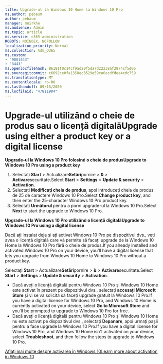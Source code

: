 ```yaml
---
title: Upgrade-ul la Windows 10 Home la Windows 10 Pro
ms.author: pebaum
author: pebaum
manager: mnirkhe
ms.audience: Admin
ms.topic: article
ms.service: o365-administration
ROBOTS: NOINDEX, NOFOLLOW
localization_priority: Normal
ms.collection: Adm_O365
ms.custom:
- "9001443"
- "3443"
ms.openlocfilehash: 86181f0c14cf9ad20f5da7d22238af2974cf5d06
ms.sourcegitcommit: c6692ce0fa1358ec3529e59ca0ecdfdea4cdc759
ms.translationtype: MT
ms.contentlocale: ro-RO
ms.lasthandoff: 09/15/2020
ms.locfileid: "47811904"
---
```

# <a name="upgrade-using-either-a-product-key-or-a-digital-license"></a><span data-ttu-id="e9993-102">Upgrade-ul utilizând o cheie de produs sau o licență digitală</span><span class="sxs-lookup"><span data-stu-id="e9993-102">Upgrade using either a product key or a digital license</span></span>

<span data-ttu-id="e9993-103">**Upgrade-ul la Windows 10 Pro folosind o cheie de produs**</span><span class="sxs-lookup"><span data-stu-id="e9993-103">**Upgrade to Windows 10 Pro using a product key**</span></span>

1. <span data-ttu-id="e9993-104">Selectați **Start**  >  Actualizare**Setări**pornire  >  **&**  >  **Activare**securitate.</span><span class="sxs-lookup"><span data-stu-id="e9993-104">Select **Start** > **Settings** > **Update & security** > **Activation**.</span></span>
2. <span data-ttu-id="e9993-105">Selectați **Modificați cheia de produs**, apoi introduceți cheia de produs de 25 de caractere Windows 10 Pro.</span><span class="sxs-lookup"><span data-stu-id="e9993-105">Select **Change product key**, and then enter the 25-character Windows 10 Pro product key.</span></span>
3. <span data-ttu-id="e9993-106">Selectați **Următorul** pentru a porni upgrade-ul la Windows 10 Pro.</span><span class="sxs-lookup"><span data-stu-id="e9993-106">Select **Next** to start the upgrade to Windows 10 Pro.</span></span>

<span data-ttu-id="e9993-107">**Upgrade-ul la Windows 10 Pro utilizând o licență digitală**</span><span class="sxs-lookup"><span data-stu-id="e9993-107">**Upgrade to Windows 10 Pro using a digital license**</span></span>

<span data-ttu-id="e9993-108">Dacă ați instalat deja și ați activat Windows 10 Pro pe dispozitivul dvs., veți avea o licență digitală care vă permite să faceți upgrade de la Windows 10 Home la Windows 10 Pro fără o cheie de produs.</span><span class="sxs-lookup"><span data-stu-id="e9993-108">If you already installed and activated Windows 10 Pro on your device, you’ll have a digital license that lets you upgrade from Windows 10 Home to Windows 10 Pro without a product key.</span></span>

<span data-ttu-id="e9993-109">Selectați **Start**  >  Actualizare**Setări**pornire  >  **&**  >  **Activare**securitate.</span><span class="sxs-lookup"><span data-stu-id="e9993-109">Select **Start** > **Settings** > **Update & security** > **Activation**.</span></span>

- <span data-ttu-id="e9993-110">Dacă aveți o licență digitală pentru Windows 10 Pro și Windows 10 Home este activat în prezent pe dispozitivul dvs., selectați **accesați Microsoft Store** și vi se va solicita să faceți upgrade gratuit la Windows 10 Pro.</span><span class="sxs-lookup"><span data-stu-id="e9993-110">If you have a digital license for Windows 10 Pro, and Windows 10 Home is currently activated on your device, select **Go to Microsoft Store** and you'll be prompted to upgrade to Windows 10 Pro for free.</span></span>
- <span data-ttu-id="e9993-111">Dacă aveți o licență digitală pentru Windows 10 Pro și Windows 10 Home nu este activat pe dispozitivul dvs., selectați **Depanare**, apoi urmați pașii pentru a face upgrade la Windows 10 Pro.</span><span class="sxs-lookup"><span data-stu-id="e9993-111">If you have a digital license for Windows 10 Pro, and Windows 10 Home isn't activated on your device, select **Troubleshoot**, and then follow the steps to upgrade to Windows 10 Pro.</span></span>

[<span data-ttu-id="e9993-112">Aflați mai multe despre activarea în Windows 10</span><span class="sxs-lookup"><span data-stu-id="e9993-112">Learn more about activation in Windows 10</span></span>](https://support.microsoft.com/help/12440)